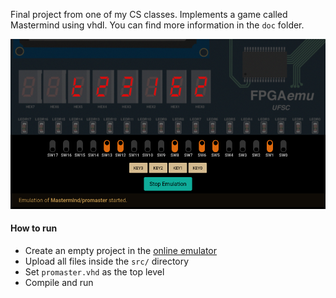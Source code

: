 Final project from one of my CS classes.
Implements a game called Mastermind using vhdl.
You can find more information in the ```doc``` folder.

![](doc/screenshot.png)


#### How to run
- Create an empty project in the [online emulator](https://fpgaemu.sites.ufsc.br/files)
- Upload all files inside the ```src/``` directory
- Set ```promaster.vhd``` as the top level
- Compile and run
